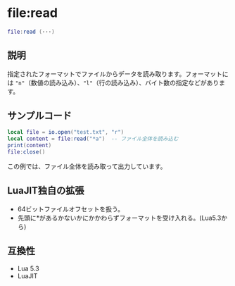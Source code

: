 # file:read

```lua
file:read (···)
```

## 説明

指定されたフォーマットでファイルからデータを読み取ります。フォーマットには `"n"`（数値の読み込み）、`"l"`（行の読み込み）、バイト数の指定などがあります。

## サンプルコード

```lua
local file = io.open("test.txt", "r")
local content = file:read("*a")  -- ファイル全体を読み込む
print(content)
file:close()
```

この例では、ファイル全体を読み取って出力しています。

## LuaJIT独自の拡張

- 64ビットファイルオフセットを扱う。
- 先頭に*があるかないかにかかわらずフォーマットを受け入れる。(Lua5.3から)

## 互換性

- Lua 5.3
- LuaJIT
